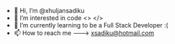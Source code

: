 - 👋 Hi, I’m @xhuljansadiku
- 👀 I’m interested in code <> </>
- 🌱 I’m currently learning to be a Full Stack Developer :(
- 📫 How to reach me ---> xsadiku@hotmail.com

<!---
xhuljansadiku/xhuljansadiku is a ✨ special ✨ repository because its `README.md` (this file) appears on your GitHub profile.
You can click the Preview link to take a look at your changes.
--->
